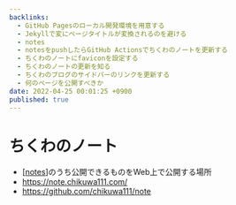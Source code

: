 ```yaml
---
backlinks:
  - GitHub Pagesのローカル開発環境を用意する
  - Jekyllで変にページタイトルが変換されるのを避ける
  - notes
  - notesをpushしたらGitHub Actionsでちくわのノートを更新する
  - ちくわのノートにfaviconを設定する
  - ちくわのノートの更新を知る
  - ちくわのブログのサイドバーのリンクを更新する
  - 何のページを公開すべきか
date: 2022-04-25 00:01:25 +0900
published: true
---
```


# ちくわのノート

- [[notes]]のうち公開できるものをWeb上で公開する場所
- https://note.chikuwa111.com/
- https://github.com/chikuwa111/note

[//begin]: # "Autogenerated link references for markdown compatibility"
[notes]: notes "notes"
[//end]: # "Autogenerated link references"